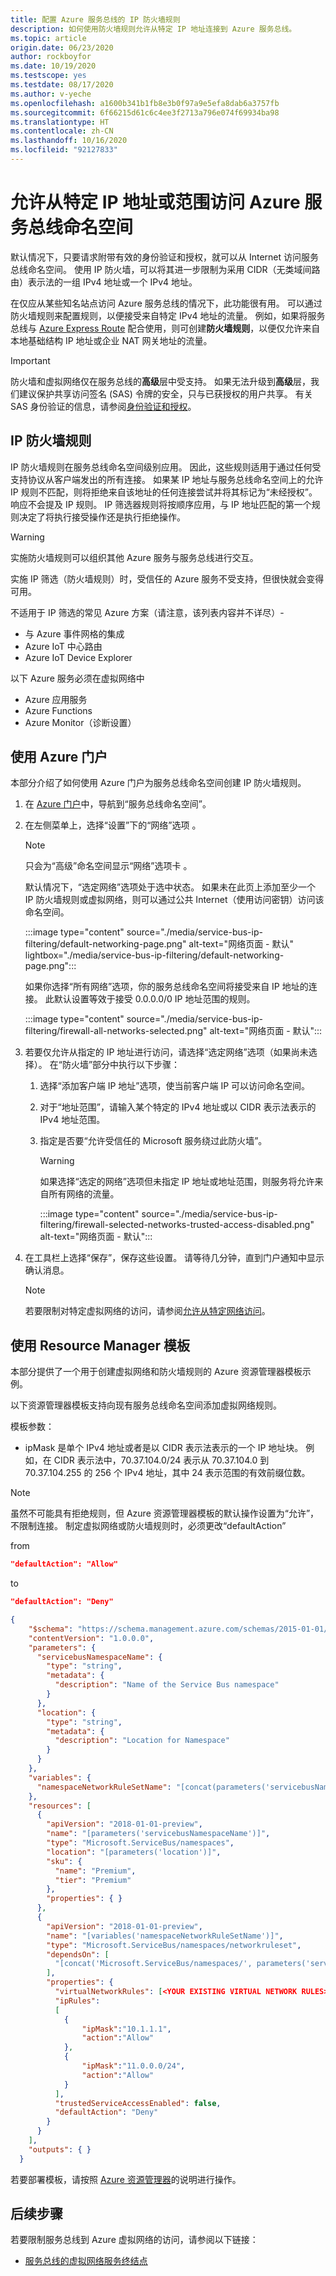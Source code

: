 ```yaml
---
title: 配置 Azure 服务总线的 IP 防火墙规则
description: 如何使用防火墙规则允许从特定 IP 地址连接到 Azure 服务总线。
ms.topic: article
origin.date: 06/23/2020
author: rockboyfor
ms.date: 10/19/2020
ms.testscope: yes
ms.testdate: 08/17/2020
ms.author: v-yeche
ms.openlocfilehash: a1600b341b1fb8e3b0f97a9e5efa8dab6a3757fb
ms.sourcegitcommit: 6f66215d61c6c4ee3f2713a796e074f69934ba98
ms.translationtype: HT
ms.contentlocale: zh-CN
ms.lasthandoff: 10/16/2020
ms.locfileid: "92127833"
---
```

# <a name="allow-access-to-azure-service-bus-namespace-from-specific-ip-addresses-or-ranges"></a>允许从特定 IP 地址或范围访问 Azure 服务总线命名空间
默认情况下，只要请求附带有效的身份验证和授权，就可以从 Internet 访问服务总线命名空间。 使用 IP 防火墙，可以将其进一步限制为采用 CIDR（无类域间路由）表示法的一组 IPv4 地址或一个 IPv4 地址。

<!--Not Available on [CIDR (Classless Inter-Domain Routing)](https://en.wikipedia.org/wiki/Classless_Inter-Domain_Routing)-->

在仅应从某些知名站点访问 Azure 服务总线的情况下，此功能很有用。 可以通过防火墙规则来配置规则，以便接受来自特定 IPv4 地址的流量。 例如，如果将服务总线与 [Azure Express Route][express-route] 配合使用，则可创建**防火墙规则**，以便仅允许来自本地基础结构 IP 地址或企业 NAT 网关地址的流量。 

> [!IMPORTANT]
> 防火墙和虚拟网络仅在服务总线的**高级**层中受支持。 如果无法升级到**高级**层，我们建议保护共享访问签名 (SAS) 令牌的安全，只与已获授权的用户共享。 有关 SAS 身份验证的信息，请参阅[身份验证和授权](service-bus-authentication-and-authorization.md#shared-access-signature)。

## <a name="ip-firewall-rules"></a>IP 防火墙规则
IP 防火墙规则在服务总线命名空间级别应用。 因此，这些规则适用于通过任何受支持协议从客户端发出的所有连接。 如果某 IP 地址与服务总线命名空间上的允许 IP 规则不匹配，则将拒绝来自该地址的任何连接尝试并将其标记为“未经授权”。 响应不会提及 IP 规则。 IP 筛选器规则将按顺序应用，与 IP 地址匹配的第一个规则决定了将执行接受操作还是执行拒绝操作。

>[!WARNING]
> 实施防火墙规则可以组织其他 Azure 服务与服务总线进行交互。
>
> 实施 IP 筛选（防火墙规则）时，受信任的 Azure 服务不受支持，但很快就会变得可用。
>
> 不适用于 IP 筛选的常见 Azure 方案（请注意，该列表内容并不详尽）-
> - 与 Azure 事件网格的集成
> - Azure IoT 中心路由
> - Azure IoT Device Explorer
>
> 以下 Azure 服务必须在虚拟网络中
> - Azure 应用服务
> - Azure Functions
> - Azure Monitor（诊断设置）

## <a name="use-azure-portal"></a>使用 Azure 门户
本部分介绍了如何使用 Azure 门户为服务总线命名空间创建 IP 防火墙规则。 

1. 在 [Azure 门户](https://portal.azure.cn)中，导航到“服务总线命名空间”。
2. 在左侧菜单上，选择“设置”下的“网络”选项 。  

    > [!NOTE]
    > 只会为“高级”命名空间显示“网络”选项卡 。  

    默认情况下，“选定网络”选项处于选中状态。 如果未在此页上添加至少一个 IP 防火墙规则或虚拟网络，则可以通过公共 Internet（使用访问密钥）访问该命名空间。

    :::image type="content" source="./media/service-bus-ip-filtering/default-networking-page.png" alt-text="网络页面 - 默认" lightbox="./media/service-bus-ip-filtering/default-networking-page.png":::

    如果你选择“所有网络”选项，你的服务总线命名空间将接受来自 IP 地址的连接。 此默认设置等效于接受 0.0.0.0/0 IP 地址范围的规则。 

    :::image type="content" source="./media/service-bus-ip-filtering/firewall-all-networks-selected.png" alt-text="网络页面 - 默认":::
1. 若要仅允许从指定的 IP 地址进行访问，请选择“选定网络”选项（如果尚未选择）。 在“防火墙”部分中执行以下步骤：
    1. 选择“添加客户端 IP 地址”选项，使当前客户端 IP 可以访问命名空间。 
    2. 对于“地址范围”，请输入某个特定的 IPv4 地址或以 CIDR 表示法表示的 IPv4 地址范围。 
    3. 指定是否要“允许受信任的 Microsoft 服务绕过此防火墙”。 
    
        <!--CORRECT ON trusted Microsoft services on UI-->

        > [!WARNING]
        > 如果选择“选定的网络”选项但未指定 IP 地址或地址范围，则服务将允许来自所有网络的流量。 

        :::image type="content" source="./media/service-bus-ip-filtering/firewall-selected-networks-trusted-access-disabled.png" alt-text="网络页面 - 默认":::
3. 在工具栏上选择“保存”，保存这些设置。 请等待几分钟，直到门户通知中显示确认消息。

    > [!NOTE]
    > 若要限制对特定虚拟网络的访问，请参阅[允许从特定网络访问](service-bus-service-endpoints.md)。

## <a name="use-resource-manager-template"></a>使用 Resource Manager 模板
本部分提供了一个用于创建虚拟网络和防火墙规则的 Azure 资源管理器模板示例。

以下资源管理器模板支持向现有服务总线命名空间添加虚拟网络规则。

模板参数：

- ipMask 是单个 IPv4 地址或者是以 CIDR 表示法表示的一个 IP 地址块。 例如，在 CIDR 表示法中，70.37.104.0/24 表示从 70.37.104.0 到 70.37.104.255 的 256 个 IPv4 地址，其中 24 表示范围的有效前缀位数。

> [!NOTE]
> 虽然不可能具有拒绝规则，但 Azure 资源管理器模板的默认操作设置为“允许”，不限制连接。
> 制定虚拟网络或防火墙规则时，必须更改“defaultAction”
> 
> from
> ```json
> "defaultAction": "Allow"
> ```
> to
> ```json
> "defaultAction": "Deny"
> ```
>

```json
{
    "$schema": "https://schema.management.azure.com/schemas/2015-01-01/deploymentTemplate.json#",
    "contentVersion": "1.0.0.0",
    "parameters": {
      "servicebusNamespaceName": {
        "type": "string",
        "metadata": {
          "description": "Name of the Service Bus namespace"
        }
      },
      "location": {
        "type": "string",
        "metadata": {
          "description": "Location for Namespace"
        }
      }
    },
    "variables": {
      "namespaceNetworkRuleSetName": "[concat(parameters('servicebusNamespaceName'), concat('/', 'default'))]",
    },
    "resources": [
      {
        "apiVersion": "2018-01-01-preview",
        "name": "[parameters('servicebusNamespaceName')]",
        "type": "Microsoft.ServiceBus/namespaces",
        "location": "[parameters('location')]",
        "sku": {
          "name": "Premium",
          "tier": "Premium"
        },
        "properties": { }
      },
      {
        "apiVersion": "2018-01-01-preview",
        "name": "[variables('namespaceNetworkRuleSetName')]",
        "type": "Microsoft.ServiceBus/namespaces/networkruleset",
        "dependsOn": [
          "[concat('Microsoft.ServiceBus/namespaces/', parameters('servicebusNamespaceName'))]"
        ],
        "properties": {
          "virtualNetworkRules": [<YOUR EXISTING VIRTUAL NETWORK RULES>],
          "ipRules": 
          [
            {
                "ipMask":"10.1.1.1",
                "action":"Allow"
            },
            {
                "ipMask":"11.0.0.0/24",
                "action":"Allow"
            }
          ],
          "trustedServiceAccessEnabled": false,          
          "defaultAction": "Deny"
        }
      }
    ],
    "outputs": { }
  }
```

若要部署模板，请按照 [Azure 资源管理器][lnk-deploy]的说明进行操作。

## <a name="next-steps"></a>后续步骤

若要限制服务总线到 Azure 虚拟网络的访问，请参阅以下链接：

- [服务总线的虚拟网络服务终结点][lnk-vnet]

<!-- Links -->

[lnk-deploy]: ../azure-resource-manager/templates/deploy-powershell.md
[lnk-vnet]: service-bus-service-endpoints.md
[express-route]:  ../expressroute/expressroute-faqs.md#supported-services

<!-- Update_Description: update meta properties, wording update, update link -->